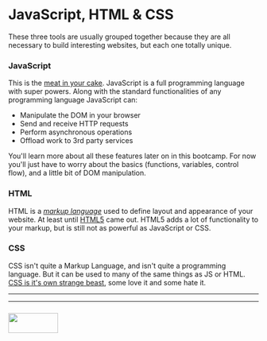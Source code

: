 # JavaScript, HTML & CSS

These three tools are usually grouped together because they are all necessary to build interesting websites, but each one totally unique.

### JavaScript

This is the [meat in your cake](https://developer.mozilla.org/en-US/docs/Learn/JavaScript/First_steps/What_is_JavaScript).  JavaScript is a full programming language with super powers.  Along with the standard functionalities of any programming language JavaScript can:
* Manipulate the DOM in your browser
* Send and receive HTTP requests
* Perform asynchronous operations
* Offload work to 3rd party services

You'll learn more about all these features later on in this bootcamp.  For now you'll just have to worry about the basics (functions, variables, control flow), and a little bit of DOM manipulation.


### HTML

HTML is a [_markup language_](https://techterms.com/definition/markup_language) used to define layout and appearance of your website.  At least until [HTML5](https://www.portent.com/blog/design-dev/html5-like-really-important.htm) came out.  HTML5 adds a lot of functionality to your markup, but is still not as powerful as JavaScript or CSS.

### CSS

CSS isn't quite a Markup Language, and isn't quite a programming language.  But it can be used to many of the same things as JS or HTML.  [CSS is it's own strange beast](http://www.webmasterview.com/2017/11/css/), some love it and some hate it.

___
___
### <a href="http://elewa.education/blog" target="_blank"><img src="https://user-images.githubusercontent.com/18554853/34921062-506450ae-f97d-11e7-875f-6feeb26ad72d.png" width="100" height="40"/></a>